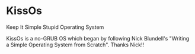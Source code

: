 # KissOs
Keep It Simple Stupid Operating System

KissOs is a no-GRUB OS which began by following Nick Blundell's "Writing a Simple Operating System from Scratch". Thanks Nick!!
